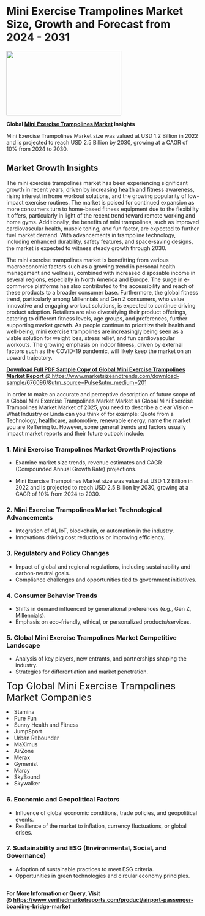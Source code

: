 <H1>Mini Exercise Trampolines Market Size, Growth and Forecast from 2024 - 2031</H1><img class="aligncenter size-medium wp-image-584254" src="https://thirdeyenews.in/wp-content/uploads/2024/09/Global-Market-Research-300x168.jpeg" alt="" width="300" height="168" /><p><strong>Global&nbsp;<a href="https://www.marketsizeandtrends.com/download-sample/676096/&amp;utm_source=Pulse&amp;utm_medium=201">Mini Exercise Trampolines Market</a> Insights</strong></p><p>Mini Exercise Trampolines Market size was valued at USD 1.2 Billion in 2022 and is projected to reach USD 2.5 Billion by 2030, growing at a CAGR of 10% from 2024 to 2030.</p><p><h2>Market Growth Insights</h2> The mini exercise trampolines market has been experiencing significant growth in recent years, driven by increasing health and fitness awareness, rising interest in home workout solutions, and the growing popularity of low-impact exercise routines. The market is poised for continued expansion as more consumers turn to home-based fitness equipment due to the flexibility it offers, particularly in light of the recent trend toward remote working and home gyms. Additionally, the benefits of mini trampolines, such as improved cardiovascular health, muscle toning, and fun factor, are expected to further fuel market demand. With advancements in trampoline technology, including enhanced durability, safety features, and space-saving designs, the market is expected to witness steady growth through 2030. <p><a href="#"></a></p> The mini exercise trampolines market is benefitting from various macroeconomic factors such as a growing trend in personal health management and wellness, combined with increased disposable income in several regions, especially in North America and Europe. The surge in e-commerce platforms has also contributed to the accessibility and reach of these products to a broader consumer base. Furthermore, the global fitness trend, particularly among Millennials and Gen Z consumers, who value innovative and engaging workout solutions, is expected to continue driving product adoption. Retailers are also diversifying their product offerings, catering to different fitness levels, age groups, and preferences, further supporting market growth. As people continue to prioritize their health and well-being, mini exercise trampolines are increasingly being seen as a viable solution for weight loss, stress relief, and fun cardiovascular workouts. The growing emphasis on indoor fitness, driven by external factors such as the COVID-19 pandemic, will likely keep the market on an upward trajectory. <p><a href="#"></p><p><span class=""><strong>Download Full PDF Sample Copy of Global Mini Exercise Trampolines Market Report</strong> @ <a href="https://www.marketsizeandtrends.com/download-sample/676096/&amp;utm_source=Pulse&amp;utm_medium=201" target="_blank">https://www.marketsizeandtrends.com/download-sample/676096/&amp;utm_source=Pulse&amp;utm_medium=201</a></span></p><p>In order to make an accurate and perceptive description of future scope of a Global&nbsp;Mini Exercise Trampolines Market Market as Global&nbsp;Mini Exercise Trampolines Market Market of 2025, you need to describe a clear Vision &ndash; What Industry or Linda can you think of for example: Quote from a Technology, healthcare, automotive, renewable energy, name the market you are Reffering to. However, some general trends and factors usually impact market reports and their future outlook include:</p><h3>1.&nbsp;<strong>Mini Exercise Trampolines Market Growth Projections</strong></h3><ul><li>Examine market size trends, revenue estimates and CAGR (Compounded Annual Growth Rate) projections.</li><li><p>Mini Exercise Trampolines Market size was valued at USD 1.2 Billion in 2022 and is projected to reach USD 2.5 Billion by 2030, growing at a CAGR of 10% from 2024 to 2030.</p></li></ul><h3>2.&nbsp;<strong>Mini Exercise Trampolines Market Technological Advancements</strong></h3><ul><li>Integration of AI, IoT, blockchain, or automation in the industry.</li><li>Innovations driving cost reductions or improving efficiency.</li></ul><h3>3.&nbsp;<strong>Regulatory and Policy Changes</strong></h3><ul><li>Impact of global and regional regulations, including sustainability and carbon-neutral goals.</li><li>Compliance challenges and opportunities tied to government initiatives.</li></ul><h3>4.&nbsp;<strong>Consumer Behavior Trends</strong></h3><ul><li>Shifts in demand influenced by generational preferences (e.g., Gen Z, Millennials).</li><li>Emphasis on eco-friendly, ethical, or personalized products/services.</li></ul><h3>5.&nbsp;<strong>Global Mini Exercise Trampolines Market Competitive Landscape</strong></h3><ul><li>Analysis of key players, new entrants, and partnerships shaping the industry.</li><li>Strategies for differentiation and market penetration.</li></ul><p data-pm-slice="1 1 []"><span style="color: inherit; font-family: inherit; font-size: 25px;">Top Global Mini Exercise Trampolines Market Companies</span></p><div class="" data-test-id=""><p><li>Stamina</li><li> Pure Fun</li><li> Sunny Health and Fitness</li><li> JumpSport</li><li> Urban Rebounder</li><li> MaXimus</li><li> AirZone</li><li> Merax</li><li> Gymenist</li><li> Marcy</li><li> SkyBound</li><li> Skywalker</li></p></div><h3>6.&nbsp;<strong>Economic and Geopolitical Factors</strong></h3><ul><li>Influence of global economic conditions, trade policies, and geopolitical events.</li><li>Resilience of the market to inflation, currency fluctuations, or global crises.</li></ul><h3>7.&nbsp;<strong>Sustainability and ESG (Environmental, Social, and Governance)</strong></h3><ul><li>Adoption of sustainable practices to meet ESG criteria.</li><li>Opportunities in green technologies and circular economy principles.</li></ul><h2><strong style="font-size: 14px;">For More Information or Query, Visit @&nbsp;</strong><a style="background-color: #ffffff; font-size: 14px;" href="https://www.marketsizeandtrends.com/report/mini-exercise-trampolines-market/" target="_blank">https://www.verifiedmarketreports.com/product/airport-passenger-boarding-bridge-market</a></h2>
